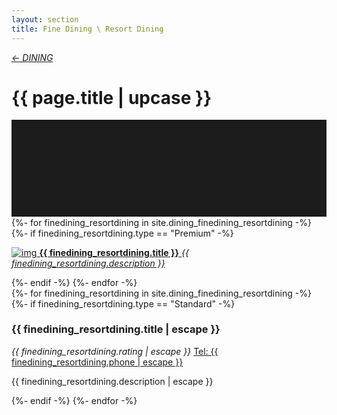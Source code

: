 ```yaml
---
layout: section
title: Fine Dining \ Resort Dining
---
```

<div class="content-section">
    <em class="left-text"><a href="dining.html">&larr; DINING</a></em>
    <h1 class="left-text" id="wide-dining">{{ page.title | upcase }}</h1>
    <svg xmlns="http://www.w3.org/2000/svg" viewBox="0 0 650 200">
		<rect width="650" height="200" style="fill:#1c1c1c"/>
	</svg>
</div>

<div class="content">
<div class="decoration"></div>
{%- for finedining_resortdining in site.dining_finedining_resortdining -%}
	{%- if finedining_resortdining.type == "Premium" -%}
	<a href="{{ finedining_resortdining.url | remove: "/" }}">
		<div class="container no-bottom">
			<p class="column-responsive half-bottom">
			<img src="assets/images/logo/{{ finedining_resortdining.logo }}.jpg" alt="img">
			<strong>{{ finedining_resortdining.title }}</strong>
			<em>{{ finedining_resortdining.description }}</em>
			<div class="clear"></div>
			</p>
		</div>
	</a>
	<div class="decoration"></div>
	{%- endif -%}
{%- endfor -%}

</div><!-- /Premium -->

<div class="content">
	<div class="clear"></div>
	<div class="decoration"></div>
	{%- for finedining_resortdining in site.dining_finedining_resortdining -%}
		{%- if finedining_resortdining.type == "Standard" -%}
		<div class="container">
			<h3>{{ finedining_resortdining.title | escape }}</h3>
			<em class="ratings">{{ finedining_resortdining.rating | escape }}</em>
			<a class="contact-call" href="tel:{{ finedining_resortdining.phone | escape }}">Tel: {{ finedining_resortdining.phone | escape }}</a>
			<p class="no-bottom">
			{{ finedining_resortdining.description | escape }}
			</p>
		</div>
		<div class="decoration"></div>
		{%- endif -%}
	{%- endfor -%}

</div><!-- /Standard -->